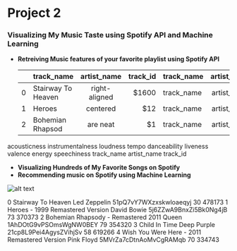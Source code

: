 # Project 2 
### Visualizing My Music Taste using Spotify API and Machine Learning

* **Retreiving Music features of your favorite playlist using Spotify API**

  |   | track_name          | artist_name | track_id |track_name | artist_name | track_id |
  | --| -------------       |:-------------:| -----:|------------- |:-------------:| -----:|
  |  0 | Stairway To Heaven | right-aligned | $1600 |track_name | artist_name | track_id |
  |  1 | Heroes  | centered |   $12 |track_name | artist_name | track_id |
  |  2 | Bohemian Rhapsod   | are neat      |    $1 |track_name | artist_name | track_id |
acousticness	instrumentalness	loudness	tempo	danceability	liveness	valence	energy	speechiness
track_name	artist_name	track_id
* **Visualizing Hundreds of My Favorite Songs on Spotify**
* **Recommending music on Spotify using Machine Learning**

![alt text](https://spotify.i.lithium.com/t5/image/serverpage/image-id/34343iEA24CBEDC14AD443/image-size/medium?v=0.6&px=100 "Logo Title Text 1")


0	Stairway To Heaven	Led Zeppelin	51pQ7vY7WXzxskwloaeqyj	30	478173
1	Heroes - 1999 Remastered Version	David Bowie	5j6ZZwA9BnxZi5Bk0Ng4jB	73	370373
2	Bohemian Rhapsody - Remastered 2011	Queen	1AhDOtG9vPSOmsWgNW0BEY	79	354320
3	Child In Time	Deep Purple	21cp8L9Pei4AgysZVihjSv	58	619266
4	Wish You Were Here - 2011 Remastered Version	Pink Floyd	5MVrZa7cDtnAoMvCgRAMqb	70	334743


